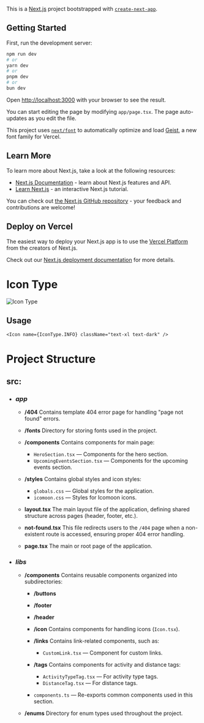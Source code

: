This is a [Next.js](https://nextjs.org) project bootstrapped with [
`create-next-app`](https://nextjs.org/docs/app/api-reference/cli/create-next-app).

## Getting Started

First, run the development server:

```bash
npm run dev
# or
yarn dev
# or
pnpm dev
# or
bun dev
```

Open [http://localhost:3000](http://localhost:3000) with your browser to see the result.

You can start editing the page by modifying `app/page.tsx`. The page auto-updates as you edit the file.

This project uses [`next/font`](https://nextjs.org/docs/app/building-your-application/optimizing/fonts) to automatically
optimize and load [Geist](https://vercel.com/font), a new font family for Vercel.

## Learn More

To learn more about Next.js, take a look at the following resources:

- [Next.js Documentation](https://nextjs.org/docs) - learn about Next.js features and API.
- [Learn Next.js](https://nextjs.org/learn) - an interactive Next.js tutorial.

You can check out [the Next.js GitHub repository](https://github.com/vercel/next.js) - your feedback and contributions
are welcome!

## Deploy on Vercel

The easiest way to deploy your Next.js app is to use
the [Vercel Platform](https://vercel.com/new?utm_medium=default-template&filter=next.js&utm_source=create-next-app&utm_campaign=create-next-app-readme)
from the creators of Next.js.

Check out our [Next.js deployment documentation](https://nextjs.org/docs/app/building-your-application/deploying) for
more details.

# Icon Type

![Icon Type](https://firebasestorage.googleapis.com/v0/b/dasboard-bb88c.appspot.com/o/icon-type.webp?alt=media&token=4e310b68-2b02-4773-bf7d-d7bde0fc7bbb)

## Usage

```tsx
<Icon name={IconType.INFO} className="text-xl text-dark" />
```

# Project Structure

## src:

- ### **_app_**

  - **/404**
    Contains template 404 error page for handling "page not found" errors.

  - **/fonts**
    Directory for storing fonts used in the project.

  - **/components**
    Contains components for main page:

    - `HeroSection.tsx` — Components for the hero section.
    - `UpcomingEventsSection.tsx` — Components for the upcoming events section.

  - **/styles**
    Contains global styles and icon styles:

    - `globals.css` — Global styles for the application.
    - `icomoon.css` — Styles for Icomoon icons.

  - **layout.tsx**
    The main layout file of the application, defining shared structure across pages (header, footer, etc.).

  - **not-found.tsx**
    This file redirects users to the `/404` page when a non-existent route is accessed, ensuring proper 404 error
    handling.

  - **page.tsx**
    The main or root page of the application.

- ### **_libs_**

  - **/components**
    Contains reusable components organized into subdirectories:

    - **/buttons**

    - **/footer**

    - **/header**

    - **/icon**
      Contains components for handling icons (`Icon.tsx`).

    - **/links**
      Contains link-related components, such as:

      - `CustomLink.tsx` — Component for custom links.

    - **/tags**
      Contains components for activity and distance tags:

      - `ActivityTypeTag.tsx` — For activity type tags.
      - `DistanceTag.tsx` — For distance tags.

    - `components.ts` — Re-exports common components used in this section.

  - **/enums**
    Directory for enum types used throughout the project.
